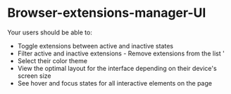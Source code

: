 # Browser-extensions-manager-UI

Your users should be able to:

- Toggle extensions between active and inactive states
- Filter active and inactive extensions - Remove extensions from the list '
- Select their color theme
- View the optimal layout for the interface depending on their device's screen size
- See hover and focus states for all interactive elements on the page
